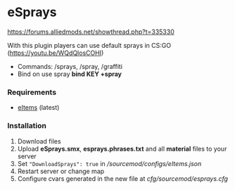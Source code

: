 # eSprays
https://forums.alliedmods.net/showthread.php?t=335330

With this plugin players can use default sprays in CS:GO (https://youtu.be/WQdQlosCOHI)

- Commands: /sprays, /spray, /graffiti
- Bind on use spray **bind KEY +spray**


### Requirements
 - [eItems](https://github.com/ESK0/eItems) (latest)

### Installation
1. Download files
2. Upload **eSprays.smx**, **esprays.phrases.txt** and all **material** files to your server
3. Set `"DownloadSprays": true` in */sourcemod/configs/eItems.json*
4. Restart server or change map
5. Configure cvars generated in the new file at *cfg/sourcemod/esprays.cfg*
